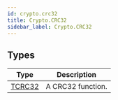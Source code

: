 ```yaml
---
id: crypto.crc32
title: Crypto.CRC32
sidebar_label: Crypto.CRC32
---
```



## Types
| Type | Description |
|---|---|
| [TCRC32](../../crypto/crypto.crc32/tcrc32) | A CRC32 function. |

